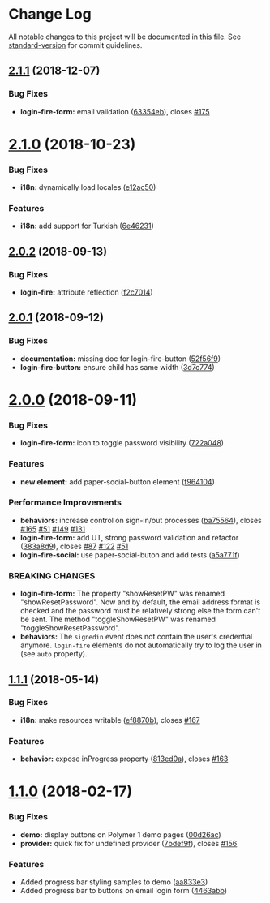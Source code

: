 # Change Log

All notable changes to this project will be documented in this file. See [standard-version](https://github.com/conventional-changelog/standard-version) for commit guidelines.

<a name="2.1.1"></a>
## [2.1.1](https://github.com/convoo/login-fire/compare/v2.1.0...v2.1.1) (2018-12-07)


### Bug Fixes

* **login-fire-form:** email validation ([63354eb](https://github.com/convoo/login-fire/commit/63354eb)), closes [#175](https://github.com/convoo/login-fire/issues/175)



<a name="2.1.0"></a>
# [2.1.0](https://github.com/convoo/login-fire/compare/v2.0.2...v2.1.0) (2018-10-23)


### Bug Fixes

* **i18n:** dynamically load locales ([e12ac50](https://github.com/convoo/login-fire/commit/e12ac50))


### Features

* **i18n:** add support for Turkish ([6e46231](https://github.com/convoo/login-fire/commit/6e46231))



<a name="2.0.2"></a>
## [2.0.2](https://github.com/convoo/login-fire/compare/v2.0.1...v2.0.2) (2018-09-13)


### Bug Fixes

* **login-fire:** attribute reflection ([f2c7014](https://github.com/convoo/login-fire/commit/f2c7014))



<a name="2.0.1"></a>
## [2.0.1](https://github.com/convoo/login-fire/compare/v2.0.0...v2.0.1) (2018-09-12)


### Bug Fixes

* **documentation:** missing doc for login-fire-button ([52f56f9](https://github.com/convoo/login-fire/commit/52f56f9))
* **login-fire-button:** ensure child has same width ([3d7c774](https://github.com/convoo/login-fire/commit/3d7c774))



<a name="2.0.0"></a>
# [2.0.0](https://github.com/convoo/login-fire/compare/v1.1.1...v2.0.0) (2018-09-11)


### Bug Fixes

* **login-fire-form:** icon to toggle password visibility ([722a048](https://github.com/convoo/login-fire/commit/722a048))


### Features

* **new element:** add paper-social-button element ([f964104](https://github.com/convoo/login-fire/commit/f964104))


### Performance Improvements

* **behaviors:** increase control on sign-in/out processes ([ba75564](https://github.com/convoo/login-fire/commit/ba75564)), closes [#165](https://github.com/convoo/login-fire/issues/165) [#51](https://github.com/convoo/login-fire/issues/51) [#149](https://github.com/convoo/login-fire/issues/149) [#131](https://github.com/convoo/login-fire/issues/131)
* **login-fire-form:** add UT, strong password validation and refactor ([383a8d9](https://github.com/convoo/login-fire/commit/383a8d9)), closes [#87](https://github.com/convoo/login-fire/issues/87) [#122](https://github.com/convoo/login-fire/issues/122) [#51](https://github.com/convoo/login-fire/issues/51)
* **login-fire-social:** use paper-social-buton and add tests ([a5a771f](https://github.com/convoo/login-fire/commit/a5a771f))


### BREAKING CHANGES

* **login-fire-form:** The property "showResetPW" was renamed "showResetPassword". Now and by default, the
email address format is checked and the password must be relatively strong else the form can't be
sent. The method "toggleShowResetPW" was renamed "toggleShowResetPassword".
* **behaviors:** The `signedin` event does not contain the user's credential anymore.
`login-fire` elements do not automatically try to log the user in
(see `auto` property).



<a name="1.1.1"></a>
## [1.1.1](https://github.com/convoo/login-fire/compare/v1.1.0...v1.1.1) (2018-05-14)


### Bug Fixes

* **i18n:** make resources writable ([ef8870b](https://github.com/convoo/login-fire/commit/ef8870b)), closes [#167](https://github.com/convoo/login-fire/issues/167)


### Features

* **behavior:** expose inProgress property ([813ed0a](https://github.com/convoo/login-fire/commit/813ed0a)), closes [#163](https://github.com/convoo/login-fire/issues/163)



<a name="1.1.0"></a>
# [1.1.0](https://github.com/convoo/login-fire/compare/1.0.0...1.1.0) (2018-02-17)


### Bug Fixes

* **demo:** display buttons on Polymer 1 demo pages ([00d26ac](https://github.com/convoo/login-fire/commit/00d26ac))
* **provider:** quick fix for undefined provider ([7bdef9f](https://github.com/convoo/login-fire/commit/7bdef9f)), closes [#156](https://github.com/convoo/login-fire/issues/156)


### Features

* Added progress bar styling samples to demo ([aa833e3](https://github.com/convoo/login-fire/commit/aa833e3))
* Added progress bar to buttons on email login form ([4463abb](https://github.com/convoo/login-fire/commit/4463abb))
